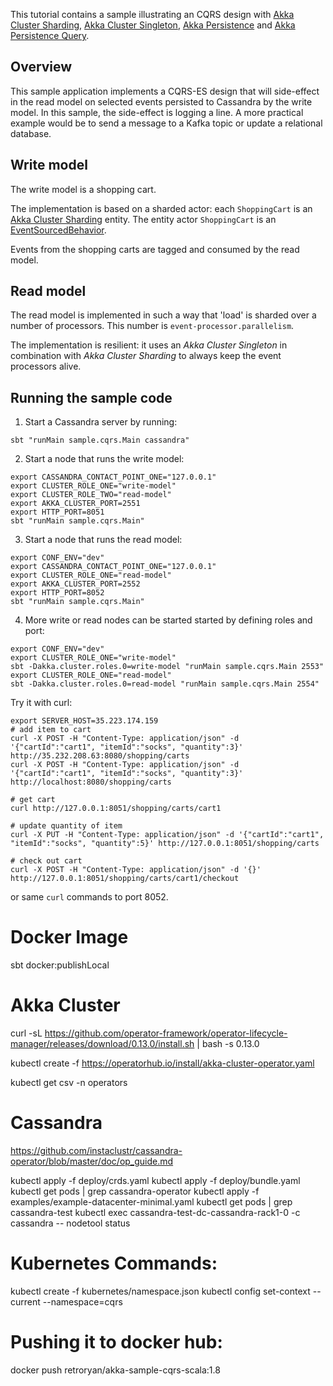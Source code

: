 This tutorial contains a sample illustrating an CQRS design with [Akka Cluster Sharding](https://doc.akka.io/docs/akka/2.6/typed/cluster-sharding.html), [Akka Cluster Singleton](https://doc.akka.io/docs/akka/2.6/typed/cluster-singleton.html), [Akka Persistence](https://doc.akka.io/docs/akka/2.6/typed/persistence.html) and [Akka Persistence Query](https://doc.akka.io/docs/akka/2.6/persistence-query.html).

## Overview

This sample application implements a CQRS-ES design that will side-effect in the read model on selected events persisted to Cassandra by the write model. In this sample, the side-effect is logging a line. A more practical example would be to send a message to a Kafka topic or update a relational database.

## Write model

The write model is a shopping cart.

The implementation is based on a sharded actor: each `ShoppingCart` is an [Akka Cluster Sharding](https://doc.akka.io/docs/akka/2.6/typed/cluster-sharding.html) entity. The entity actor `ShoppingCart` is an [EventSourcedBehavior](https://doc.akka.io/docs/akka/2.6/typed/persistence.html).

Events from the shopping carts are tagged and consumed by the read model.

## Read model

The read model is implemented in such a way that 'load' is sharded over a number of processors. This number is `event-processor.parallelism`.

The implementation is resilient: it uses an *Akka Cluster Singleton* in combination with *Akka Cluster Sharding* to always keep the event processors alive.

## Running the sample code

1. Start a Cassandra server by running:

```
sbt "runMain sample.cqrs.Main cassandra"
```

2. Start a node that runs the write model:

```
export CASSANDRA_CONTACT_POINT_ONE="127.0.0.1"
export CLUSTER_ROLE_ONE="write-model"
export CLUSTER_ROLE_TWO="read-model"
export AKKA_CLUSTER_PORT=2551
export HTTP_PORT=8051
sbt "runMain sample.cqrs.Main"
```

3. Start a node that runs the read model:

```
export CONF_ENV="dev"
export CASSANDRA_CONTACT_POINT_ONE="127.0.0.1"
export CLUSTER_ROLE_ONE="read-model"
export AKKA_CLUSTER_PORT=2552
export HTTP_PORT=8052
sbt "runMain sample.cqrs.Main"
```

4. More write or read nodes can be started started by defining roles and port:

```
export CONF_ENV="dev"
export CLUSTER_ROLE_ONE="write-model"
sbt -Dakka.cluster.roles.0=write-model "runMain sample.cqrs.Main 2553"
export CLUSTER_ROLE_ONE="read-model"
sbt -Dakka.cluster.roles.0=read-model "runMain sample.cqrs.Main 2554"
```

Try it with curl:

```
export SERVER_HOST=35.223.174.159
# add item to cart
curl -X POST -H "Content-Type: application/json" -d '{"cartId":"cart1", "itemId":"socks", "quantity":3}' http://35.232.208.63:8080/shopping/carts
curl -X POST -H "Content-Type: application/json" -d '{"cartId":"cart1", "itemId":"socks", "quantity":3}' http://localhost:8080/shopping/carts

# get cart
curl http://127.0.0.1:8051/shopping/carts/cart1

# update quantity of item
curl -X PUT -H "Content-Type: application/json" -d '{"cartId":"cart1", "itemId":"socks", "quantity":5}' http://127.0.0.1:8051/shopping/carts

# check out cart
curl -X POST -H "Content-Type: application/json" -d '{}' http://127.0.0.1:8051/shopping/carts/cart1/checkout
```

or same `curl` commands to port 8052.

Docker Image
=================

sbt docker:publishLocal

Akka Cluster
============

curl -sL https://github.com/operator-framework/operator-lifecycle-manager/releases/download/0.13.0/install.sh | bash -s 0.13.0


kubectl create -f https://operatorhub.io/install/akka-cluster-operator.yaml

kubectl get csv -n operators


Cassandra
============
https://github.com/instaclustr/cassandra-operator/blob/master/doc/op_guide.md

kubectl apply -f deploy/crds.yaml
kubectl apply -f deploy/bundle.yaml
kubectl get pods | grep cassandra-operator
kubectl apply -f examples/example-datacenter-minimal.yaml
kubectl get pods | grep cassandra-test
kubectl exec cassandra-test-dc-cassandra-rack1-0 -c cassandra -- nodetool status



Kubernetes Commands:
=========================
kubectl create -f kubernetes/namespace.json
kubectl config set-context --current --namespace=cqrs


Pushing it to docker hub:
==========================

docker push retroryan/akka-sample-cqrs-scala:1.8
